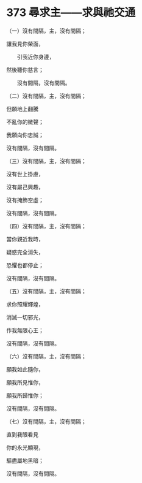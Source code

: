 # 373 尋求主——求與祂交通

（一）沒有間隔，主，沒有間隔；

讓我見你榮面，

　　引我近你身邊，

然後聽你慈言；

　　沒有間隔，沒有間隔。

（二）沒有間隔，主，沒有間隔；

但願地上翻騰

不亂你的微聲；

我願向你忠誠；

沒有間隔，沒有間隔。

（三）沒有間隔，主，沒有間隔；

沒有世上掛慮，

沒有屬己興趣，

沒有掩飾空虛；

沒有間隔，沒有間隔。

（四）沒有間隔，主，沒有間隔；

當你親近我時，

疑惑完全消失，

恐懼也都停止；

沒有間隔，沒有間隔。

（五）沒有間隔，主，沒有間隔；

求你照耀輝煌，

消滅一切邪光，

作我無限心王；

沒有間隔，沒有間隔。

（六）沒有間隔，主，沒有間隔；

願我如此隨你，

願我所見惟你，

願我所歸惟你；

沒有間隔，沒有間隔。

（七）沒有間隔，主，沒有間隔；

直到我眼看見

你的永光顯現，

驅盡屬地黑暗；

沒有間隔，沒有間隔。

